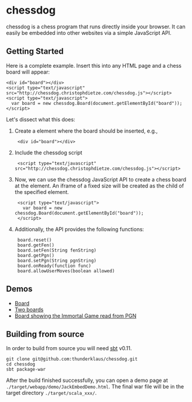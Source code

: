 chessdog
========

chessdog is a chess program that runs directly inside your browser. It can easily be embedded into other websites via a simple JavaScript API.

Getting Started
---------------

Here is a complete example. Insert this into any HTML page and a chess board will appear:

    <div id="board"></div>
    <script type="text/javascript" src="http://chessdog.christophdietze.com/chessdog.js"></script>
    <script type="text/javascript">
      var board = new chessdog.Board(document.getElementById("board"));
    </script>

Let's dissect what this does:

1. Create a element where the board should be inserted, e.g., 

        <div id="board"></div>

2. Include the chessdog script

        <script type="text/javascript" src="http://chessdog.christophdietze.com/chessdog.js"></script>
    

3. Now, we can use the chessdog JavaScript API to create a chess board at the element. An iframe of a fixed size will be created as the child of the specified element.

        <script type="text/javascript">
          var board = new chessdog.Board(document.getElementById("board"));
        </script>

4. Additionally, the API provides the following functions:

        board.reset()
        board.getFen()
        board.setFen(String fenString)
        board.getPgn()
        board.setPgn(String pgnString)
        board.onReady(function func)
        board.allowUserMoves(boolean allowed)

Demos
-----

* [Board](http://chessdog.christophdietze.com/demo/JackEmbedDemo.html)
* [Two boards](http://chessdog.christophdietze.com/demo/JackEmbed2Frames.html)
* [Board showing the Immortal Game read from PGN](http://chessdog.christophdietze.com/demo/ImmortalGameDemo.html)

Building from source
--------------------
In order to build from source you will need [sbt](https://github.com/harrah/xsbt) v0.11.

    git clone git@github.com:thunderklaus/chessdog.git
    cd chessdog
    sbt package-war

After the build finished successfully, you can open a demo page at `./target/webapp/demo/JackEmbedDemo.html`.
The final war file will be in the target directory `./target/scala_xxx/`.
